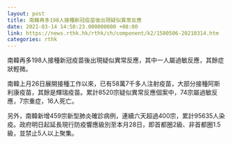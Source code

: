 ```yaml
---
layout: post
title: 南韓再多198人接種新冠疫苗後出現疑似異常反應
date: 2021-03-14 14:50:23.000000000 +08:00
link: https://news.rthk.hk/rthk/ch/component/k2/1580506-20210314.htm
categories: rthk
---
```


南韓再多198人接種新冠疫苗後出現疑似異常反應，其中一人屬過敏反應，其餘症狀輕微。

南韓上月26日展開接種工作以來，已有58萬7千多人注射疫苗，大部分接種阿斯利康疫苗，其餘是輝瑞疫苗。累計8520宗疑似異常反應個案中，74宗屬過敏反應，7宗重症，16人死亡。

另外，南韓新增459宗新型肺炎確診病例，連續六天超過400宗，累計95635人染疫。政府明日起延長現行防疫響應級別至本月28日，即首都圈2級、非首都圈1.5級，並禁止5人以上聚集。
